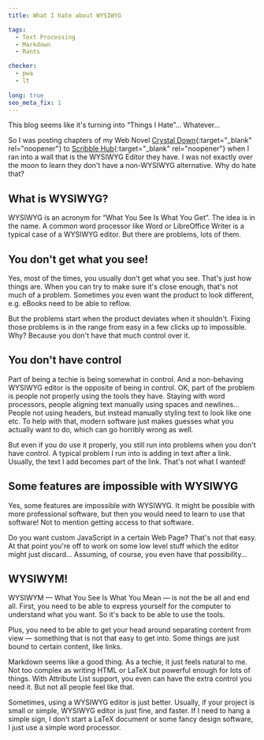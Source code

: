 ```yaml
---
title: What I hate about WYSIWYG

tags:
  - Text Processing
  - Markdown
  - Rants

checker:
  - pwa
  - lt
  
long: true
seo_meta_fix: 1
---
```

This blog seems like it's turning into “Things I Hate”… Whatever…

So I was posting chapters of my Web Novel [Crystal Down](/crystaldown/){:target="_blank" rel="noopener"} to
[Scribble Hub](https://www.scribblehub.com/series/75079/crystal-down/){:target="_blank" rel="noopener"} when I ran into a wall that is the WYSIWYG Editor they have.
I was not exactly over the moon to learn they don't have a non-WYSIWYG alternative.
Why do hate that?

## What is WYSIWYG?

WYSIWYG is an acronym for “What You See Is What You Get”.
The idea is in the name.
A common word processor like Word or LibreOffice Writer is a typical case of a WYSIWYG editor.
But there are problems, lots of them.

## You don't get what you see!

Yes, most of the times, you usually don't get what you see.
That's just how things are.
When you can try to make sure it's close enough, that's not much of a problem.
Sometimes you even want the product to look different, e.g. eBooks need to be able to reflow.

But the problems start when the product deviates when it shouldn't.
Fixing those problems is in the range from easy in a few clicks up to impossible.
Why? Because you don't have that much control over it.

## You don't have control

Part of being a techie is being somewhat in control.
And a non-behaving WYSIWYG editor is the opposite of being in control.
OK, part of the problem is people not properly using the tools they have.
Staying with word processors, people aligning text manually using spaces and newlines…
People not using headers, but instead manually styling text to look like one etc.
To help with that, modern software just makes guesses what you actually want to do, which can go horribly wrong as well.

But even if you do use it properly, you still run into problems when you don't have control.
A typical problem I run into is adding in text after a link.
Usually, the text I add becomes part of the link.
That's not what I wanted!

## Some features are impossible with WYSIWYG

Yes, some features are impossible with WYSIWYG.
It might be possible with more professional software, but then you would need to learn to use that software!
Not to mention getting access to that software.

Do you want custom JavaScript in a certain Web Page?
That's not that easy.
At that point you're off to work on some low level stuff which the editor might just discard…
Assuming, of course, you even have that possibility...

## WYSIWYM!

WYSIWYM — What You See Is What You Mean — is not the be all and end all.
First, you need to be able to express yourself for the computer to understand what you want.
So it's back to be able to use the tools.

Plus, you need to be able to get your head around separating content from view — something that is not that easy to get into. Some things are just bound to certain content, like links.

Markdown seems like a good thing.
As a techie, it just feels natural to me.
Not too complex as writing HTML or LaTeX but powerful enough for lots of things.
With Attribute List support, you even can have the extra control you need it.
But not all people feel like that.

Sometimes, using a WYSIWYG editor is just better.
Usually, if your project is small or simple, WYSIWYG editor is just fine, and faster.
If I need to hang a simple sign, I don't start a LaTeX document or some fancy design software, I just use a simple word processor.
